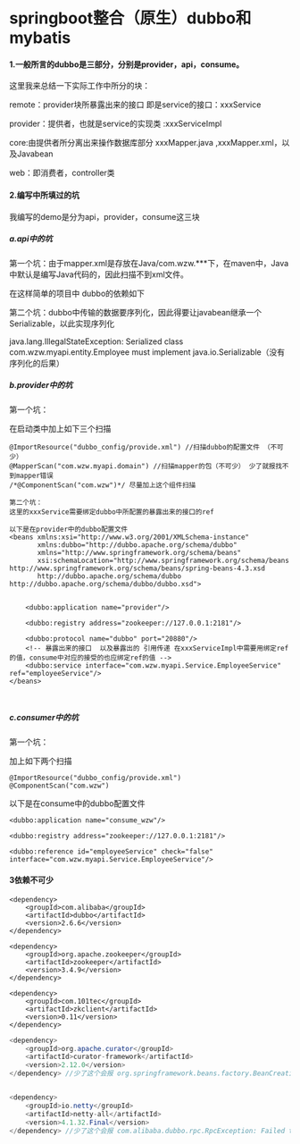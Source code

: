 # springboot整合（原生）dubbo和mybatis

#### 1.一般所言的dubbo是三部分，分别是provider，api，consume。

这里我来总结一下实际工作中所分的块：

remote：provider块所暴露出来的接口 即是service的接口：xxxService

provider：提供者，也就是service的实现类  :xxxServiceImpl

core:由提供者所分离出来操作数据库部分 xxxMapper.java ,xxxMapper.xml，以及Javabean

web：即消费者，controller类

#### 2.编写中所填过的坑

我编写的demo是分为api，provider，consume这三块

##### a.api中的坑

第一个坑：由于mapper.xml是存放在Java/com.wzw.***下，在maven中，Java中默认是编写Java代码的，因此扫描不到xml文件。

在这样简单的项目中 dubbo的依赖如下

第二个坑：dubbo中传输的数据要序列化，因此得要让javabean继承一个Serializable，以此实现序列化

java.lang.IllegalStateException: Serialized class com.wzw.myapi.entity.Employee must implement java.io.Serializable（没有序列化的后果）



##### b.provider中的坑

第一个坑：

在启动类中加上如下三个扫描

```
@ImportResource("dubbo_config/provide.xml") //扫描dubbo的配置文件 （不可少）
@MapperScan("com.wzw.myapi.domain") //扫描mapper的包（不可少） 少了就报找不到mapper错误
/*@ComponentScan("com.wzw")*/ 尽量加上这个组件扫描

第二个坑：
这里的xxxService需要绑定dubbo中所配置的暴露出来的接口的ref

以下是在provider中的dubbo配置文件
<beans xmlns:xsi="http://www.w3.org/2001/XMLSchema-instance"
       xmlns:dubbo="http://dubbo.apache.org/schema/dubbo"
       xmlns="http://www.springframework.org/schema/beans"
       xsi:schemaLocation="http://www.springframework.org/schema/beans http://www.springframework.org/schema/beans/spring-beans-4.3.xsd
       http://dubbo.apache.org/schema/dubbo http://dubbo.apache.org/schema/dubbo/dubbo.xsd">

  
    <dubbo:application name="provider"/>
    
    <dubbo:registry address="zookeeper://127.0.0.1:2181"/>
  
    <dubbo:protocol name="dubbo" port="20880"/>
  	<!-- 暴露出来的接口  以及暴露出的 引用传递 在xxxServiceImpl中需要用绑定ref的值，consume中对应的接受的也应绑定ref的值 -->
    <dubbo:service interface="com.wzw.myapi.Service.EmployeeService" ref="employeeService"/> 
</beans>



```

##### c.consumer中的坑

第一个坑：

加上如下两个扫描

```
@ImportResource("dubbo_config/provide.xml")
@ComponentScan("com.wzw")
```

以下是在consume中的dubbo配置文件

<beans xmlns:xsi="http://www.w3.org/2001/XMLSchema-instance"
       xmlns:dubbo="http://dubbo.apache.org/schema/dubbo"
       xmlns="http://www.springframework.org/schema/beans"
       xsi:schemaLocation="http://www.springframework.org/schema/beans http://www.springframework.org/schema/beans/spring-beans-4.3.xsd
       http://dubbo.apache.org/schema/dubbo http://dubbo.apache.org/schema/dubbo/dubbo.xsd">

    <dubbo:application name="consume_wzw"/>
      
    <dubbo:registry address="zookeeper://127.0.0.1:2181"/>
    
    <dubbo:reference id="employeeService" check="false" interface="com.wzw.myapi.Service.EmployeeService"/>
</beans>



#### 3依赖不可少

```
<dependency>
    <groupId>com.alibaba</groupId>
    <artifactId>dubbo</artifactId>
    <version>2.6.6</version>
</dependency>

<dependency>
    <groupId>org.apache.zookeeper</groupId>
    <artifactId>zookeeper</artifactId>
    <version>3.4.9</version>
</dependency>

<dependency>
    <groupId>com.101tec</groupId>
    <artifactId>zkclient</artifactId>
    <version>0.11</version>
</dependency>
```





```java
<dependency>
    <groupId>org.apache.curator</groupId>
    <artifactId>curator-framework</artifactId>
    <version>2.12.0</version>
</dependency> //少了这个会报 org.springframework.beans.factory.BeanCreationException: Error creating bean with name


<dependency>
	<groupId>io.netty</groupId>
	<artifactId>netty-all</artifactId>
	<version>4.1.32.Final</version>
</dependency> //少了这个会报 com.alibaba.dubbo.rpc.RpcException: Failed to invoke the method getEmployeeByID 

```





